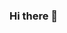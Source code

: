 ### Hi there 👋

<!-- ![Pwicherski' GitHub stats](https://github-readme-stats.vercel.app/api?username=pwicherski&count_private=true&show_icons=true&theme=dark) -->

<!-- ![Top Langs](https://github-readme-stats.vercel.app/api/top-langs/?username=pwicherski&count_private=true&layout=compact&theme=dark) -->

<!--
**pwicherski/pwicherski** is a ✨ _special_ ✨ repository because its `README.md` (this file) appears on your GitHub profile.

Here are some ideas to get you started:

- 🔭 I’m currently working on ...
- 🌱 I’m currently learning ...
- 👯 I’m looking to collaborate on ...
- 🤔 I’m looking for help with ...
- 💬 Ask me about ...
- 📫 How to reach me: ...
- 😄 Pronouns: ...
- ⚡ Fun fact: ...
-->
